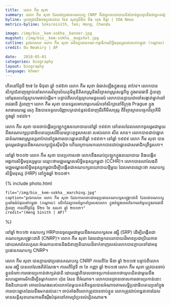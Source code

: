 ```yaml
---
title:  លោក កឹម សុខា 
summary: លោក កឹម សុខា ដែល​ជា​ប្រធាន​គណបក្ស CNRP គឺ​ជា​អ្នក​នយោបាយ​ដ៏​សំខាន់​មួយ​រូប​និង​ជា​អ្នក​តស៊ូ​មតិ​ដើម្បី​សិទ្ធិមនុស្ស​នៅ​កម្ពុជា។ លោក​ត្រូវ​ជាប់​ឃុំ​ខ្លួន​ ចាប់​តាំង​ពី​ខែ​ កញ្ញា ឆ្នាំ ២០១៧ មក ដោយ​ត្រូវ​បាន​ចោទប្រកាន់​ថា​ក្បត់ជាតិ។ 
byline: ស្រាវជ្រាវ​និង​ចងក្រង​ដោយ ទែន សុខស្រីនិត និង​ ហុង ចិន្តា | VOA News
metrics-byline: Soksreinith, Ten; Hong, Chenda

image: /img/bio__kem-sokha__banner.jpg
mugshot: /img/bio__kem-sokha__mugshot.jpg
cutline: រូបឯកសារ៖ លោក កឹម សុខា អតីតប្រធាន​គណៈកម្មាធិការ​សិទ្ធិមនុស្សរបស់​សភា​កម្ពុជា (កណ្តាល) ស្វាគមន៍​អ្នក​កាសែត ខណៈ​ដែល​លោក​ចាកចេញ​ពី​តុលាការ​រាជធានីភ្នំពេញ កាលពី​ថ្ងៃ​អង្គារ ទី ១៥ ខែ ធ្នូ ឆ្នាំ ១៩៩៨។
credit: Ou Neakiry | AP

date:   2018-05-01
categories: biography
layout: biography
language: khmer
---
```




កើត​នៅ​ថ្ងៃ​ទី ២៧ ខែ មិថុនា ឆ្នាំ ១៩៥៣ លោក កឹម សុខា ធំធាត់​ឡើង​ក្នុង​ខេត្ត តាកែវ។ លោក​បាន​សិក្សា​ជំនាញ​ច្បាប់​នៅ​សាកលវិទ្យាល័យ​ភូមិន្ទ​នីតិសាស្ត្រ​និង​វិទ្យាសាស្ត្រ​សេដ្ឋកិច្ច ក្នុង​រាជធានី ភ្នំពេញ នៅ​មុន​របប​ខ្មែរ​ក្រហម​ចាប់​ផ្តើម។ បន្ទាប់​ពី​របប​ខ្មែរ​ក្រហម​ដួល​រលំ លោក​បាន​ក្លាយ​ជា​ចៅ​សង្កាត់​ម្នាក់​នៅ​រាជធានី ភ្នំពេញ។ លោក កឹម សុខា បាន​ទទួល​អាហារូបករណ៍​ទៅ​សិក្សា​នៅ​ទីក្រុង Prague ក្នុង​សាធារណរដ្ឋ ឆេកូ និង​បាន​ទទួល​បរិញ្ញាបត្រ​ជាន់ខ្ពស់​ជំនាញ​ជីវគីមីសាស្ត្រ ពី​វិទ្យាស្ថាន​បច្ចេកវិទ្យា​គីមី ក្នុង​ឆ្នាំ ១៩៨៦។ ​

លោក កឹម សុខា បាន​ចាប់ផ្តើម​​ប្រឡូក​ក្នុង​នយោបាយ​នៅ​ឆ្នាំ ១៩៩៣ នៅ​ពេល​ដែល​លោក​ចូលរួម​ជាមួយ​នឹង​គណបក្ស​ប្រជាធិបតេយ្យ​សេរីនិយម​ព្រះពុទ្ធសាសនា ​របស់​លោក សឺន សាន។ លោក​បាន​ជាប់​ឆ្នោត​ជា​តំណាងរាស្ត្រ​ខេត្ត​តាកែវ​នៅ​ក្នុង​ការ​បោះឆ្នោតជាតិ​ឆ្នាំ ១៩៩៣។ នៅ​ឆ្នាំ ១៩៩៩ លោក កឹម សុខា បាន​ចូលរួម​ជាមួយ​នឹង​គណបក្ស​ហ៊្វុនស៊ីនប៉ិច ហើយ​ក្រោយ​មក​ លោក​បាន​ជាប់​ឆ្នោត​ជា​សមាជិក​ព្រឹទ្ធសភា។ ​

នៅ​ឆ្នាំ ២០០២ លោក កឹម សុខា បាន​ប្រកាស​ថា លោក​នឹង​ឈប់​ប្រឡូក​ក្នុង​នយោបាយ និង​បង្កើត​អង្គការ​សិទ្ធិមនុស្ស​មួយ ឈ្មោះ​ថា​មជ្ឈមណ្ឌល​សិទ្ធិមនុស្ស​កម្ពុជា (CCHR)។ លោក​បាន​លា​លែង​ពី​មជ្ឈមណ្ឌល​សិទ្ធិ​មនុស្ស​កម្ពុជា​ដើម្បី​បង្កើត​ជា​គណបក្ស​នយោបាយ​ថ្មី​មួយ ដែល​មាន​ឈ្មោះ​ថា គណបក្ស​សិទ្ធិមនុស្ស (HRP) នៅ​ក្នុង​ឆ្នាំ ២០០៧។ ​





{% include photo.html

	file="/img/bio__kem-sokha__marching.jpg"
	caption="រូបឯកសារ៖ លោក កឹម សុខា ដែល​កាល​នោះ​ជា​អនុប្រធាន​​គណបក្ស​សង្គ្រោះជាតិ​ ដែល​ជា​គណបក្ស​ប្រឆាំង​ធំ​បំផុត​នៅ​កម្ពុជា (កណ្តាល) លើកដៃ​ស្វាគមន៍​អ្នក​គាំទ្ររបស់​លោក ក្នុង​អំឡុងពេល​នៃ​ការ​តវ៉ា​មួយ​ក្នុង​រាជធានី ភ្នំពេញ កាល​ពី​ថ្ងៃច័ន្ទ ទី​២០ ខែ ឧសភា ឆ្នាំ ២០១៣។‍"
	credit="(Heng Sinith | AP)"

%}




នៅ​ឆ្នាំ ២០១២ គណបក្ស HRPបាន​ចូលរួម​ជាមួយ​នឹង​គណបក្ស​សម រង្ស៊ី (SRP) ដើម្បី​បង្កើត​ជា​គណបក្ស​សង្គ្រោះជាតិ (CNRP)។ លោក កឹម សុខា ដែល​ជា​អ្នកនយោបាយ​ដ៏​មាន​ប្រជាប្រិយភាព​ដោយសារ​តែ​លក្ខណៈ​អំណោយទាន​និង​ជំនាញ​និយាយ​ដ៏​ទាក់ទាញ​របស់​លោក​ បាន​ក្លាយ​ទៅ​ជា​អនុប្រធាន​គណបក្ស CNRP។ 

លោក កឹម សុខា បាន​ក្លាយ​ជា​ប្រធាន​គណបក្ស ​CNRP កាល​ពី​ខែ មីនា ឆ្នាំ ២០១៧ បន្ទាប់​ពី​លោក សម រង្ស៊ី បាន​លាលែង​ពី​តំណែង។ កាល​ពី​ថ្ងៃ​ទី ៣ ខែ កញ្ញា ឆ្នាំ ២០១៧ លោក កឹម សុខា ត្រូវ​បាន​ចាប់​ខ្លួន​ចំពោះ​ការ​ចោទប្រកាន់​ថា​ក្បត់ជាតិ ដោយ​រដ្ឋាភិបាល​ចោទប្រកាន់​លោក​ថា​ឃុបឃិត​ជាមួយ​នឹង​សហរដ្ឋអាមេរិក​ដើម្បី​ទម្លាក់​លោក ហ៊ុន សែន ពី​អំណាច។ លោក​បាន​ច្រានចោល​ការ​ចោទប្រកាន់​នោះ​និង​និយាយ​ថា គោលបំណង​របស់​លោក​តែ​មួយ​គត់​គឺ​ទទួល​បាន​អំណាច​តាម​លទ្ធិប្រជាធិបតេយ្យ​នៅ​ក្នុង​ការ​បោះឆ្នោត​ដែល​នឹង​មក​ដល់​នេះ។ ចាប់​តាំង​ពី​លោក​ត្រូវ​បាន​ចាប់​ខ្លួន លោក​ត្រូវ​ជាប់​ពន្ធនាគារ​ដែល​មាន​សន្តិសុខ​យាមកាម​តឹងរ៉ឹង​បំផុត​នៅ​តាម​ព្រំប្រទល់​វៀតណាម៕



